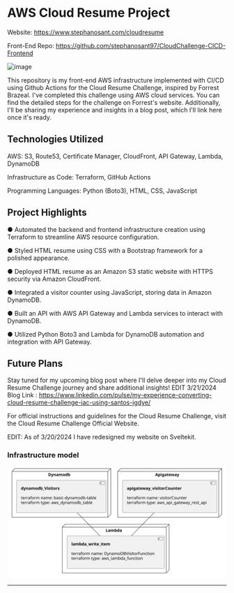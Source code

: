 # AWS Cloud Resume Project

Website: https://www.stephanosant.com/cloudresume

Front-End Repo: https://github.com/stephanosant97/CloudChallenge-CICD-Frontend

![image](https://github.com/stephanosant97/CloudChallenge-Terraform-Backend/assets/135358869/2e719952-a86c-43c6-81f0-26b72298489d)


This repository is my front-end AWS infrastructure implemented with CI/CD using Github Actions for the Cloud Resume Challenge, inspired by Forrest Brazeal. I've completed this challenge using AWS cloud services. You can find the detailed steps for the challenge on Forrest's website. Additionally, I'll be sharing my experience and insights in a blog post, which I'll link here once it's ready.

## Technologies Utilized

AWS: S3, Route53, Certificate Manager, CloudFront, API Gateway, Lambda, DynamoDB

Infrastructure as Code: Terraform, GitHub Actions

Programming Languages: Python (Boto3), HTML, CSS, JavaScript

## Project Highlights
● Automated the backend and frontend infrastructure creation using Terraform to streamline AWS resource configuration.

● Styled HTML resume using CSS with a Bootstrap framework for a polished appearance.

● Deployed HTML resume as an Amazon S3 static website with HTTPS security via Amazon CloudFront.

● Integrated a visitor counter using JavaScript, storing data in Amazon DynamoDB.

● Built an API with AWS API Gateway and Lambda services to interact with DynamoDB.

● Utilized Python Boto3 and Lambda for DynamoDB automation and integration with API Gateway.

## Future Plans

Stay tuned for my upcoming blog post where I'll delve deeper into my Cloud Resume Challenge journey and share additional insights!
EDIT 3/21/2024 Blog Link : https://www.linkedin.com/pulse/my-experience-converting-cloud-resume-challenge-iac-using-santos-jgdye/

For official instructions and guidelines for the Cloud Resume Challenge, visit the Cloud Resume Challenge Official Website.

EDIT: As of 3/20/2024 I have redesigned my website on Sveltekit.

### Infrastructure model
![Infrastructure main model](.infragenie/infrastructure_main_model.svg)

---
